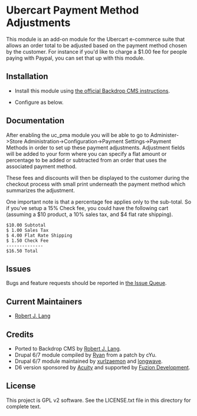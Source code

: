 Ubercart Payment Method Adjustments
======================

This module is an add-on module for the Ubercart e-commerce suite that allows an
order total to be adjusted based on the payment method chosen by the customer.
For instance if you'd like to charge a $1.00 fee for people paying with Paypal,
you can set that up with this module.

Installation
------------

- Install this module using [the official Backdrop CMS instructions](https://backdropcms.org/guide/modules).

- Configure as below.

Documentation
-------------

After enabling the uc_pma module you will be able to go to Administer->Store
Administration->Configuration->Payment Settings->Payment Methods in order to set
up these payment adjustments. Adjustment fields will be added to your form where
you can specify a flat amount or percentage to be added or subtracted from an
order that uses the associated payment method.

These fees and discounts will then be displayed to the customer during the
checkout process with small print underneath the payment method which summarizes
the adjustment.

One important note is that a percentage fee applies only to the sub-total. So if
you've setup a 15% Check fee, you could have the following cart (assuming a $10
product, a 10% sales tax, and $4 flat rate shipping).

```
$10.00 Subtotal
$ 1.00 Sales Tax
$ 4.00 Flat Rate Shipping
$ 1.50 Check Fee
--------------
$16.50 Total
```

Issues
------

Bugs and feature requests should be reported in [the Issue Queue](https://github.com/backdrop-contrib/uc_pma/issues).

Current Maintainers
-------------------

- [Robert J. Lang](https://github.com/bugfolder)

Credits
-------

- Ported to Backdrop CMS by [Robert J. Lang](https://github.com/bugfolder).
- Drupal 6/7 module compiled by [Ryan](https://www.drupal.org/u/rszrama) from a patch by cYu.
- Drupal 6/7 module maintained by [xurlzaemon](https://www.drupal.org/u/xurizaemon) and [longwave](https://www.drupal.org/u/longwave).
- D6 version sponsored by [Acuity](http://acuity.ch/m) and supported by [Fuzion Development](https://www.drupal.org/fuzion).

License
-------

This project is GPL v2 software.
See the LICENSE.txt file in this directory for complete text.
